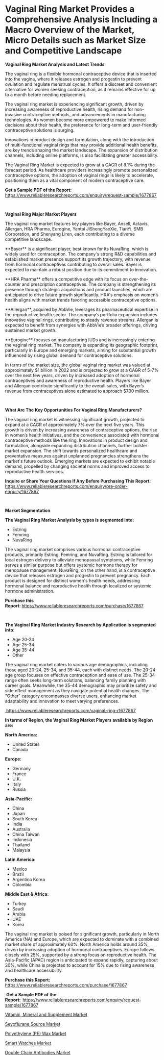 <p><h1>Vaginal Ring Market Provides a Comprehensive Analysis Including a Macro Overview of the Market, Micro Details such as Market Size and Competitive Landscape</h1></p><p><strong>Vaginal Ring Market Analysis and Latest Trends</strong></p>
<p><p>The vaginal ring is a flexible hormonal contraceptive device that is inserted into the vagina, where it releases estrogen and progestin to prevent ovulation and regulate menstrual cycles. It offers a discreet and convenient alternative for women seeking contraception, as it remains effective for up to a month before needing replacement.</p><p>The vaginal ring market is experiencing significant growth, driven by increasing awareness of reproductive health, rising demand for non-invasive contraceptive methods, and advancements in manufacturing technologies. As women become more empowered to make informed decisions about their health, the preference for long-term and user-friendly contraceptive solutions is surging.</p><p>Innovations in product design and formulation, along with the introduction of multi-functional vaginal rings that may provide additional health benefits, are key trends shaping the market landscape. The expansion of distribution channels, including online platforms, is also facilitating greater accessibility.</p><p>The Vaginal Ring Market is expected to grow at a CAGR of 8.1% during the forecast period. As healthcare providers increasingly promote personalized contraceptive options, the adoption of vaginal rings is likely to accelerate, positioning them as a vital component of modern contraceptive care.</p></p>
<p><strong>Get a Sample PDF of the Report:&nbsp;</strong> <a href="https://www.reliableresearchreports.com/enquiry/request-sample/1677867?utm_campaign=5&utm_medium=2&utm_source=Github&utm_content=ia&utm_term=14102024&utm_id=vaginal-ring">https://www.reliableresearchreports.com/enquiry/request-sample/1677867</a></p>
<p>&nbsp;</p>
<p><strong>Vaginal Ring Major Market Players</strong></p>
<p><p>The vaginal ring market features key players like Bayer, Ansell, Actavis, Allergan, HRA Pharma, Eurogine, Yantai JiShengYaoXie, TianYi, SMB Corporation, and Shenyang Liren, each contributing to a diverse competitive landscape.</p><p>**Bayer** is a significant player, best known for its NuvaRing, which is widely used for contraception. The company's strong R&D capabilities and established market presence support its growth trajectory, with revenue from hormonal contraceptives contributing to overall sales. Bayer is expected to maintain a robust position due to its commitment to innovation.</p><p>**HRA Pharma** offers a competitive edge with its focus on over-the-counter and prescription contraceptives. The company is strengthening its presence through strategic acquisitions and product launches, which are anticipated to drive future growth significantly. HRA's emphasis on women’s health aligns with market trends favoring accessible contraceptive options.</p><p>**Allergan**, acquired by AbbVie, leverages its pharmaceutical expertise in the reproductive health sector. The company’s portfolio expansion includes innovative vaginal rings, contributing to steady revenue streams. Allergan is expected to benefit from synergies with AbbVie’s broader offerings, driving sustained market growth.</p><p>**Eurogine** focuses on manufacturing IUDs and is increasingly entering the vaginal ring market. The company is expanding its geographic footprint, particularly in Europe and emerging markets, aiming for substantial growth influenced by rising global demand for contraceptive solutions.</p><p>In terms of the market size, the global vaginal ring market was valued at approximately $1 billion in 2022 and is projected to grow at a CAGR of 5-7% over the next few years, driven by increased adoption of hormonal contraceptives and awareness of reproductive health. Players like Bayer and Allergan contribute significantly to the overall sales, with Bayer’s revenue from contraceptives alone estimated to approach $700 million.</p></p>
<p>&nbsp;</p>
<p><strong>What Are The Key Opportunities For Vaginal Ring Manufacturers?</strong></p>
<p><p>The vaginal ring market is witnessing significant growth, projected to expand at a CAGR of approximately 7% over the next five years. This growth is driven by increasing awareness of contraceptive options, the rise in women’s health initiatives, and the convenience associated with hormonal contraceptive methods like the ring. Innovations in product design and formulation, alongside expanding distribution channels, further bolster market expansion. The shift towards personalized healthcare and preventative measures against unplanned pregnancies strengthens the market's future outlook. Emerging markets are expected to exhibit notable demand, propelled by changing societal norms and improved access to reproductive health services.</p></p>
<p><strong>Inquire or Share Your Questions If Any Before Purchasing This Report:</strong> <a href="https://www.reliableresearchreports.com/enquiry/pre-order-enquiry/1677867?utm_campaign=5&utm_medium=2&utm_source=Github&utm_content=ia&utm_term=14102024&utm_id=vaginal-ring">https://www.reliableresearchreports.com/enquiry/pre-order-enquiry/1677867</a></p>
<p>&nbsp;</p>
<p><strong>Market Segmentation</strong></p>
<p><strong>The Vaginal Ring Market Analysis by types is segmented into:</strong></p>
<p><ul><li>Estring</li><li>Femring</li><li>NuvaRing</li></ul></p>
<p><p>The vaginal ring market comprises various hormonal contraceptive products, primarily Estring, Femring, and NuvaRing. Estring is tailored for local estrogen delivery to alleviate menopausal symptoms, while Femring serves a similar purpose but offers systemic hormone therapy for menopause management. NuvaRing, on the other hand, is a contraceptive device that releases estrogen and progestin to prevent pregnancy. Each product is designed for distinct women's health needs, addressing hormonal balance and reproductive health through localized or systemic hormone administration.</p></p>
<p><strong>Purchase this Report:&nbsp;</strong><a href="https://www.reliableresearchreports.com/purchase/1677867?utm_campaign=5&utm_medium=2&utm_source=Github&utm_content=ia&utm_term=14102024&utm_id=vaginal-ring">https://www.reliableresearchreports.com/purchase/1677867</a></p>
<p>&nbsp;</p>
<p><strong>The Vaginal Ring Market Industry Research by Application is segmented into:</strong></p>
<p><ul><li>Age 20-24</li><li>Age 25-34</li><li>Age 35-44</li><li>Other</li></ul></p>
<p><p>The vaginal ring market caters to various age demographics, including those aged 20-24, 25-34, and 35-44, each with distinct needs. The 20-24 age group focuses on effective contraception and ease of use. The 25-34 range often seeks long-term solutions, balancing family planning with career goals. Meanwhile, the 35-44 demographic may prioritize safety and side effect management as they navigate potential health changes. The "Other" category encompasses diverse users, enhancing market adaptability and innovation to meet varying preferences.</p></p>
<p><a href="https://www.reliableresearchreports.com/vaginal-ring-r1677867?utm_campaign=5&utm_medium=2&utm_source=Github&utm_content=ia&utm_term=14102024&utm_id=vaginal-ring">&nbsp;https://www.reliableresearchreports.com/vaginal-ring-r1677867</a></p>
<p><strong>In terms of Region, the Vaginal Ring Market Players available by Region are:</strong></p>
<p>
    <p> <strong> North America: </strong>
        <ul>
            <li>United States</li>
            <li>Canada</li>
        </ul>
        </p> 
    <p> <strong> Europe: </strong>
        <ul>
            <li>Germany</li>
            <li>France</li>
            <li>U.K.</li>
            <li>Italy</li>
            <li>Russia</li>
        </ul>
        </p> 
    <p> <strong> Asia-Pacific: </strong>
        <ul>
            <li>China</li>
            <li>Japan</li>
            <li>South Korea</li>
            <li>India</li>
            <li>Australia</li>
            <li>China Taiwan</li>
            <li>Indonesia</li>
            <li>Thailand</li>
            <li>Malaysia</li>
        </ul>
        </p> 
    <p> <strong> Latin America: </strong>
        <ul>
            <li>Mexico</li>
            <li>Brazil</li>
            <li>Argentina Korea</li>
            <li>Colombia</li>
        </ul>
        </p> 
    <p> <strong> Middle East & Africa: </strong>
        <ul>
            <li>Turkey</li>
            <li>Saudi</li>
            <li>Arabia</li>
            <li>UAE</li>
            <li>Korea</li>
        </ul>
    </p>
    </p>
<p><p>The vaginal ring market is poised for significant growth, particularly in North America (NA) and Europe, which are expected to dominate with a combined market share of approximately 60%. North America holds around 35%, driven by increasing adoption of hormonal contraceptives. Europe follows closely with 25%, supported by a strong focus on reproductive health. The Asia-Pacific (APAC) region is anticipated to expand rapidly, capturing about 20%, while China is projected to account for 15% due to rising awareness and healthcare accessibility.</p></p>
<p><strong>Purchase this Report: </strong><a href="https://www.reliableresearchreports.com/purchase/1677867?utm_campaign=5&utm_medium=2&utm_source=Github&utm_content=ia&utm_term=14102024&utm_id=vaginal-ring">https://www.reliableresearchreports.com/purchase/1677867</a></p>
<p>&nbsp;<strong>Get a Sample PDF of the Report:&nbsp;&nbsp;</strong><a href="https://www.reliableresearchreports.com/enquiry/request-sample/1677867?utm_campaign=5&utm_medium=2&utm_source=Github&utm_content=ia&utm_term=14102024&utm_id=vaginal-ring">https://www.reliableresearchreports.com/enquiry/request-sample/1677867</a></p>
<p><strong></strong></p>
<p><p><a href="https://github.com/AnnDiaz698/Market-Research-Report-List-1/blob/main/vitamin-mineral-and-supplement-market.md?utm_campaign=5&utm_medium=2&utm_source=Github&utm_content=ia&utm_term=14102024&utm_id=vaginal-ring">Vitamin, Mineral and Supplement Market</a></p><p><a href="https://www.linkedin.com/pulse/sevoflurane-source-momentum-charting-99-cagr-path-2024-2031-livzf?trk=public_post_embed_feed-article-content&utm_campaign=5&utm_medium=2&utm_source=Github&utm_content=ia&utm_term=14102024&utm_id=vaginal-ring">Sevoflurane Source Market</a></p><p><a href="https://www.linkedin.com/pulse/strategic-forecast-polyethylene-pe-wax-market-growth-trends-nvoaf?trk=public_post_embed_feed-article-content&utm_campaign=5&utm_medium=2&utm_source=Github&utm_content=ia&utm_term=14102024&utm_id=vaginal-ring">Polyethylene (PE) Wax Market</a></p><p><a href="https://www.linkedin.com/pulse/future-ready-strategic-insights-global-smart-watches-market-rfpwf?trk=public_post_embed_feed-article-content&utm_campaign=5&utm_medium=2&utm_source=Github&utm_content=ia&utm_term=14102024&utm_id=vaginal-ring">Smart Watches Market</a></p><p><a href="https://github.com/NargisHussain75/Market-Research-Report-List-1/blob/main/double-chain-antibodies-market.md?utm_campaign=5&utm_medium=2&utm_source=Github&utm_content=ia&utm_term=14102024&utm_id=vaginal-ring">Double Chain Antibodies Market</a></p></p>
